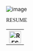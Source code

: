 ![image](https://github.com/ishahriar94/ishahriar94/blob/master/Welcome%20to%20my%20github.gif)
<table>
    <tr>
      <th> <a href="https://github.com/ishahriar94/ishahriar94/blob/master/ShahriarAmin.pdf" target="_blank" > <img alt="RESUME" title="RESUME" height="32" width="32" src="https://img.icons8.com/nolan/64/submit-resume.png"></a></th>
<p style="font-family:consolas;">RESUME</p>
</table>

